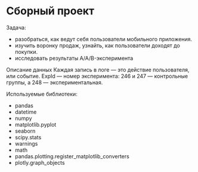 # Сборный проект
Задача:

- разобраться, как ведут себя пользователи мобильного приложения.
- изучить воронку продаж, узнайть, как пользователи доходят до покупки.
- исследовать результаты A/A/B-эксперимента

Описание данных
Каждая запись в логе — это действие пользователя, или событие.
ExpId — номер эксперимента: 246 и 247 — контрольные группы, а 248 — экспериментальная.

Используемые библиотеки:
- pandas
- datetime
- numpy
- matplotlib.pyplot
- seaborn
- scipy.stats
- warnings
- math
- pandas.plotting.register_matplotlib_converters
- plotly.graph_objects
